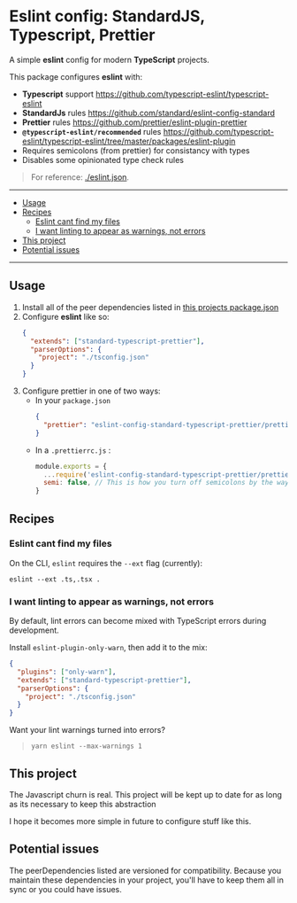 # Eslint config: StandardJS, Typescript, Prettier

A simple **eslint** config for modern **TypeScript** projects.

This package configures **eslint** with:
- **Typescript** support https://github.com/typescript-eslint/typescript-eslint
- **StandardJs** rules https://github.com/standard/eslint-config-standard
- **Prettier** rules https://github.com/prettier/eslint-plugin-prettier
- **`@typescript-eslint/recommended`** rules https://github.com/typescript-eslint/typescript-eslint/tree/master/packages/eslint-plugin
- Requires semicolons (from prettier) for consistancy with types
- Disables some opinionated type check rules

> For reference: [./eslint.json](./eslint.json).

----------

+ [Usage](#usage)
+ [Recipes](#recipes)
  + [Eslint cant find my files](#eslint-cant-find-my-files)
  + [I want linting to appear as warnings, not errors](#i-want-linting-to-appear-as-warnings-not-errors)
+ [This project](#this-project)
+ [Potential issues](#potential-issues)

-----------------

## Usage

1. Install all of the peer dependencies listed in [this projects package.json](./package.json)
2. Configure **eslint** like so:
    ```json
    {
      "extends": ["standard-typescript-prettier"],
      "parserOptions": {
        "project": "./tsconfig.json"
      }
    }
    ```
3. Configure prettier in one of two ways:
   - In your `package.json`
      ```json
      {
        "prettier": "eslint-config-standard-typescript-prettier/prettier"
      }
      ```
   - In a `.prettierrc.js` :
      ```js
      module.exports = {
        ...require('eslint-config-standard-typescript-prettier/prettier'),
        semi: false, // This is how you turn off semicolons by the way
      }
      ```

## Recipes

### Eslint cant find my files

On the CLI, `eslint` requires the `--ext` flag (currently):
```
eslint --ext .ts,.tsx .
```

### I want linting to appear as warnings, not errors

By default, lint errors can become mixed with TypeScript errors during development.

Install `eslint-plugin-only-warn`, then add it to the mix:

```json
{
  "plugins": ["only-warn"],
  "extends": ["standard-typescript-prettier"],
  "parserOptions": {
    "project": "./tsconfig.json"
  }
}
```

Want your lint warnings turned into errors?

> `yarn eslint --max-warnings 1`

## This project

The Javascript churn is real. This project will be kept up to date for as long as its necessary to keep this abstraction

I hope it becomes more simple in future to configure stuff like this.

## Potential issues

The peerDependencies listed are versioned for compatibility. Because you maintain these dependencies in your project, you'll have to keep them all in sync or you could have issues.
